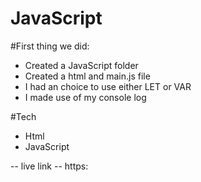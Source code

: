 # JavaScript

#First thing we did:
- Created a JavaScript folder
- Created a html and main.js file
- I had an choice to use either LET or VAR
- I made use of my console log

#Tech
- Html
- JavaScript

-- live link --
https: 

